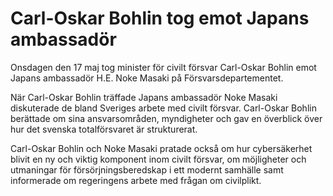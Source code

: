 # Carl-Oskar Bohlin tog emot Japans ambassadör

Onsdagen den 17 maj tog minister för civilt försvar Carl-Oskar Bohlin emot Japans ambassadör H.E. Noke Masaki på Försvarsdepartementet.

När Carl-Oskar Bohlin träffade Japans ambassadör Noke Masaki diskuterade de bland Sveriges arbete med civilt försvar. Carl-Oskar Bohlin berättade om sina ansvarsområden, myndigheter och gav en överblick över hur det svenska totalförsvaret är strukturerat.

Carl-Oskar Bohlin och Noke Masaki pratade också om hur cybersäkerhet blivit en ny och viktig komponent inom civilt försvar, om möjligheter och utmaningar för försörjningsberedskap i ett modernt samhälle samt informerade om regeringens arbete med frågan om civilplikt.
